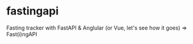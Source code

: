 # fastingapi

Fasting tracker with FastAPI & Anglular (or Vue, let's see how it goes) => Fast(i)ngAPI 